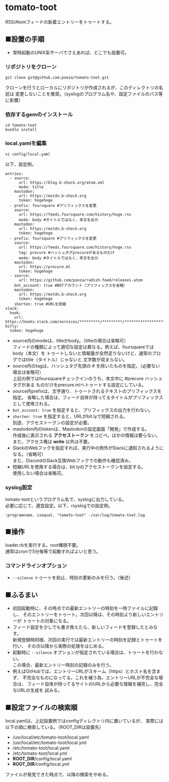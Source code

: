 # tomato-toot

RSS/Atomフィードの新着エントリーをトゥートする。

## ■設置の手順

- 常時起動のUNIX系サーバでさえあれば、どこでも設置可。

### リポジトリをクローン

```
git clone git@github.com:pooza/tomato-toot.git
```

クローンを行うとローカルにリポジトリが作成されるが、このディレクトリの名前は
変更しないことを推奨。（syslogのプログラム名や、設定ファイルのパス等に影響）

### 依存するgemのインストール

```
cd tomato-toot
bundle install
```

### local.yamlを編集

```
vi config/local.yaml
```

以下、設定例。

```
entries:
  - source:
      url: https://blog.b-shock.org/atom.xml
      mode: title
    mastodon:
      url: https://mstdn.b-shock.org
      token: hogehoge
  - prefix: foursquare #プリフィックスを変更
    source:
      url: https://feeds.foursquare.com/history/hoge.rss
      mode: body #タイトルではなく、本文を出力
    mastodon:
      url: https://mstdn.b-shock.org
      token: hogehoge
  - prefix: foursquare #プリフィックスを変更
    source:
      url: https://feeds.foursquare.com/history/hoge.rss
      tag: precure #ハッシュタグprecureがあるものだけ
      mode: body #タイトルではなく、本文を出力
    mastodon:
      url: https://precure.ml
      token: hogehoge
  - source:
      url: https://github.com/pooza/radish-feed/releases.atom
    bot_account: true #BOTアカウント（プリフィックスを省略）
    mastodon:
      url: https://mstdn.b-shock.org
      token: hogehoge
    shorten: true #URLを短縮
slack:
  hook:
    url: https://hooks.slack.com/services/*********/*********/************************
bitly:
  token: hogehoge
```

- source内のmodeは、titleかbody。（titleの場合は省略可）  
  フィードの種類によって適切な設定は異なる。例えば、foursquareではbody（本文）を
  トゥートしないと情報量が全然足りないけど、通常のブログではtitle（タイトル）じゃないと
  文字数が収まらない。
- source内のtagは、ハッシュタグ先頭の # を除いたものを指定。（必要ない場合は省略可）  
  上記の例ではfoursquareチェックインのうち、本文中に #precure ハッシュタグがある
  ものだけをprecure.mlへトゥートする設定にしている。
- source内prefixは、文字通り、トゥートされるテキストのプリフィックスを指定。
  省略した場合は、フィード自体が持ってるタイトルがプリフィックスとして使用される。
- `bot_account: true` を指定すると、プリフィックスの出力を行わない。
- `shorten: true` を指定すると、URLがbit.lyで短縮される。  
  別途、アクセストークンの設定が必要。
- mastodon内のtokenは、Mastodonの設定画面「開発」で作成する。  
  作成後に表示される __アクセストークン__ をコピペ。ほかの情報は要らない。  
  また、アクセス権は __write__ 以外は不要。
- SlackのWebフックを指定すれば、実行中の例外がSlackに通知されるようになる。（省略可）  
  また、DiscordのSlack互換Webフックでの動作も確認済み。
- 短縮URLを使用する場合は、bit.lyのアクセストークンを設定する。  
  使用しない場合は省略可。

### syslog設定

tomato-tootというプログラム名で、syslogに出力している。  
必要に応じて、適宜設定。以下、rsyslogでの設定例。

```
:programname, isequal, "tomato-toot" -/var/log/tomato-toot.log
```

## ■操作

loader.rbを実行する。root権限不要。  
通常はcronで5分毎等で起動すればよいと思う。

### コマンドラインオプション

- `--silence` トゥートを抑止、時刻の更新のみを行う。（後述）

## ■ふるまい

- 初回起動時に、その時点での最新エントリーの時刻を一時ファイルに記録し、
  そのエントリーをトゥート。次回以降は、その時刻より新しいエントリーが
  トゥートの対象になる。
- フィード設定を少しでも書き換えたら、新しいフィードを登録したとみなす。  
  新規登録時同様、次回の実行では最新エントリーの時刻を記録とトゥートを行い、
  その次以降から実際の処理をはじめる。
- 起動時に `--silence` オプションが指定されている場合は、トゥートを行わない。  
  この場合、最新エントリー時刻の記録のみを行う。
- 例えばGitHubでは、エントリーURLがスキーム（https）とホスト名を含まず、
  不完全なものになってる。これを補う為、エントリーURLが不完全な場合は、
  フィード自体が持ってるサイトのURLから必要な情報を補完し、完全なURLの生成を
  試みる。

## ■設定ファイルの検索順

local.yamlは、上記設置例ではconfigディレクトリ内に置いているが、
実際には以下の順に検索している。（ROOT_DIRは設置先）

- /usr/local/etc/tomato-toot/local.yaml
- /usr/local/etc/tomato-toot/local.yml
- /etc/tomato-toot/local.yaml
- /etc/tomato-toot/local.yml
- __ROOT_DIR__/config/local.yaml
- __ROOT_DIR__/config/local.yml

ファイルが発見できた時点で、以降の検索をやめる。
